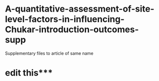 # A-quantitative-assessment-of-site-level-factors-in-influencing-Chukar-introduction-outcomes-supp
Supplementary files to article of same name 

# edit this***
